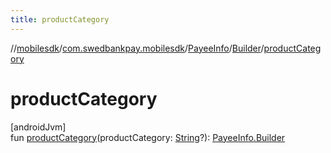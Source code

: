 ```yaml
---
title: productCategory
---
```

//[mobilesdk](../../../../index.html)/[com.swedbankpay.mobilesdk](../../index.html)/[PayeeInfo](../index.html)/[Builder](index.html)/[productCategory](product-category.html)



# productCategory



[androidJvm]\
fun [productCategory](product-category.html)(productCategory: [String](https://kotlinlang.org/api/latest/jvm/stdlib/kotlin/-string/index.html)?): [PayeeInfo.Builder](index.html)




